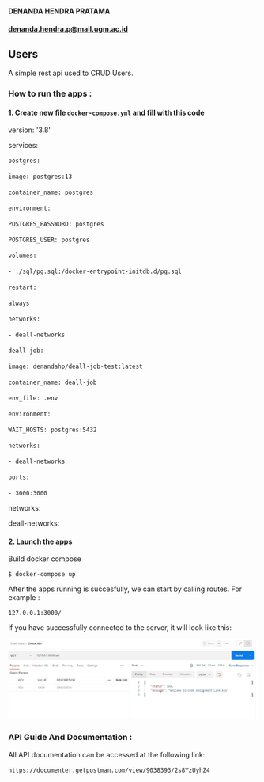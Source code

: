 #### DENANDA HENDRA PRATAMA

#### denanda.hendra.p@mail.ugm.ac.id

## Users

A simple rest api used to CRUD Users.

### How to run the apps :

#### 1. Create new file `docker-compose.yml` and fill with this code

version: '3.8'

services:

    postgres:

    image: postgres:13

    container_name: postgres

    environment:

    POSTGRES_PASSWORD: postgres

    POSTGRES_USER: postgres

    volumes:

    - ./sql/pg.sql:/docker-entrypoint-initdb.d/pg.sql

    restart:

    always

    networks:

    - deall-networks

    deall-job:

    image: denandahp/deall-job-test:latest

    container_name: deall-job

    env_file: .env

    environment:

    WAIT_HOSTS: postgres:5432

    networks:

    - deall-networks

    ports:

    - 3000:3000

networks:

   deall-networks:

#### 2. Launch the apps

Build docker compose

```
$ docker-compose up
```

After the apps running is succesfully, we can start by calling routes. For example :

```
127.0.0.1:3000/
```

If you have successfully connected to the server, it will look like this:

![Alt text](./src/img/index.JPG "Calling '/' route")

### API Guide And Documentation :

All API documentation can be accessed at the following link:

```
https://documenter.getpostman.com/view/9038393/2s8YzUyhZ4
```
